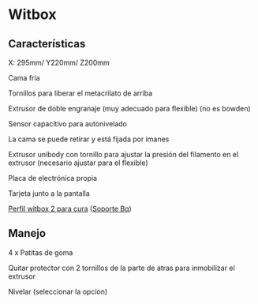 # Witbox

## Características


X: 295mm/ Y220mm/ Z200mm

Cama fría

Tornillos para liberar el metacrilato de arriba

Extrusor de doble engranaje (muy adecuado para flexible) (no es bowden)

Sensor capacitivo para autonivelado

La cama se puede retirar  y está fijada por imanes

Extrusor unibody con tornillo para ajustar la presión del filamento en el extrusor (necesario ajustar para el flexible)

Placa de electrónica propia

Tarjeta junto a la pantalla

[Perfil witbox 2 para cura](https://github.com/bq/printing-profiles/archive/BQ_Witbox_2.zip) ([Soporte Bq](https://www.bq.com/es/support/witbox-2/support-sheet))


## Manejo

4 x Patitas de goma

Quitar protector con 2 tornillos de la parte de atras para inmobilizar el extrusor

Nivelar (seleccionar la opcion)


